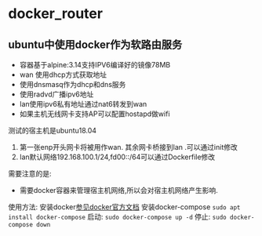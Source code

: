 # docker_router
## ubuntu中使用docker作为软路由服务 
* 容器基于alpine:3.14支持IPV6编译好的镜像78MB
* wan 使用dhcp方式获取地址
* 使用dnsmasq作为dhcp和dns服务
* 使用radvd广播ipv6地址
* lan使用ipv6私有地址通过nat6转发到wan
* 如果主机无线网卡支持AP可以配置hostapd做wifi

测试的宿主机是ubuntu18.04
1. 第一张enp开头网卡将被用作wan. 其余网卡桥接到lan .可以通过init修改
2. lan默认网络192.168.100.1/24,fd00::/64可以通过Dockerfile修改

需要注意的是:
* 需要docker容器来管理宿主机网络,所以会对宿主机网络产生影响.

使用方法:
安装docker[参见docker官方文档](https://docs.docker.com/engine/install/ubuntu/) 
安装docker-compose
`sudo apt install docker-compose`
启动:
`sudo docker-compose up -d`
停止:
`sudo docker-compose down`
